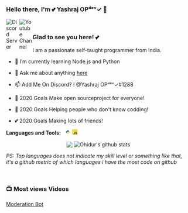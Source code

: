 ### Hello there, I'm 💕 Yashraj OPᵈᵉᵛ✓ 💞
<a href="https://discord.gg/YGhbpvNzmX">
  <img align="left" alt="Discord Server" width="36px" src="https://cdn.jsdelivr.net/npm/simple-icons@v3/icons/discord.svg" />
<a href="https://m.youtube.com/channel/UCq6l5VljzI5mb7jdCeWcmew">

  <img align="left" alt="Youtube Channel" width="36px" src="https://cdn.jsdelivr.net/npm/simple-icons@v3/icons/youtube.svg" />

    

</a>


<br />

### Glad to see you here! 💕

I am a passionate self-taught programmer from India.
 - 🌱 I’m currently learning Node.js and Python
 
 

- 💬 Ask me about anything [here](https://discord.gg/YGhbpvNzmX)
- 📫 Add Me On Discord? ! @Yashraj OPᵈᵉᵛ✓#1288
- 🥅 2020 Goals Make open sourceproject for everyone!
- 🙂 2020 Goals Helping people who don't know codding!
- 💕 2020 Goals Making lots of friends!

**Languages and Tools:** &nbsp;
<code><img height="15" src="https://raw.githubusercontent.com/github/explore/80688e429a7d4ef2fca1e82350fe8e3517d3494d/topics/python/python.png"></code>
 <code><img height="15" src="https://raw.githubusercontent.com/github/explore/80688e429a7d4ef2fca1e82350fe8e3517d3494d/topics/javascript/javascript.png"></code>
 

<p align="center">
  <img align="center" src="https://github-readme-stats.vercel.app/api/top-langs/?username=YashrajGaming&theme=radical&hide_langs_below=1&layout=compact" />
  <img align="center" src="https://github-readme-stats.vercel.app/api?username=YashrajGaming&show_icons=true&theme=radical&line_height=21" alt="Ohidur's github stats"/>
</p>

*PS: Top languages does not indicate my skill level or something like that, it's a github metric of which languages i have the most code on github*

<br />


  
### 📺 Most views Videos 
<!-- YOUTUBE:START -->
[Moderation Bot](https://www.youtube.com/watch?v=ZvHyg9oPt5E)
 <!-- YOUTUBE:END -->


  

